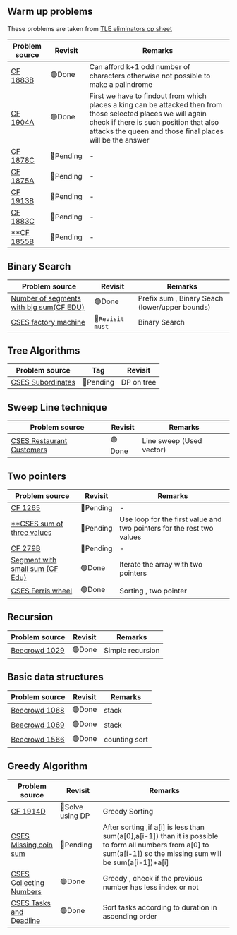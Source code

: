 ## Warm up problems

These problems are taken from [TLE eliminators cp sheet](https://www.tle-eliminators.com/cp-sheet)

|Problem source|Revisit|Remarks|
|-|-|-|
|[CF 1883B](https://codeforces.com/problemset/problem/1883/B)  | 🟢Done  | Can afford k+1 odd number of characters otherwise not possible to make a palindrome|
|[CF 1904A](https://codeforces.com/problemset/problem/1904/A)  | 🟢Done  |First we have to findout from which places a king can be attacked then from those selected places we will again check if there is such position that also attacks the queen and those final places will be the answer|
|[CF 1878C](https://codeforces.com/problemset/problem/1878/C)  | 🔴Pending  |-|
|[CF 1875A](https://codeforces.com/problemset/problem/1875/A)  | 🔴Pending  |-|
|[CF 1913B](https://codeforces.com/problemset/problem/1913/B)  | 🔴Pending  |-|
|[CF 1883C](https://codeforces.com/contest/1883/problem/C)     | 🔴Pending  |-|
|[**CF 1855B](https://codeforces.com/problemset/problem/1855/B)| 🔴Pending  |-|

## Binary Search

|Problem source|Revisit|Remarks|
|--------------|-------|-------|
|[Number of segments with big sum(CF EDU)](https://codeforces.com/edu/course/2/lesson/9/2/practice/contest/307093/problem/D)|🟢Done|Prefix sum , Binary Seach (lower/upper bounds)|
|[CSES factory machine](https://cses.fi/problemset/task/1620)| 🔴`Revisit must` |Binary Search|


## Tree Algorithms

| Problem source | Tag | Revisit |
| --- | --- | --- |
|[CSES Subordinates](https://cses.fi/problemset/task/1674) | 🔴Pending | DP on tree |

## Sweep Line technique

|Problem source|Revisit|Remarks|
|--------------|-------|-------|
|[CSES Restaurant Customers](https://cses.fi/problemset/task/1619)| 🟢Done |Line sweep (Used vector)|

## Two pointers

|Problem source|Revisit|Remarks|
|--------------|-------|-------|
|[CF 1265](https://codeforces.com/contest/1265/problem/B)| 🔴Pending |-|
|[**CSES sum of three values](https://cses.fi/problemset/task/1641)| 🔴Pending |Use loop for the first value and two pointers for the rest two values|
|[CF 279B](https://codeforces.com/problemset/problem/279/B)| 🔴Pending |-|
|[Segment with small sum (CF Edu)](https://codeforces.com/edu/course/2/lesson/9/2/practice/contest/307093/problem/A)|🟢Done|Iterate the array with two pointers|
|[CSES Ferris wheel](https://cses.fi/problemset/task/1090)| 🟢Done |Sorting , two pointer|

## Recursion

|Problem source|Revisit|Remarks|
|--------------|-------|-------|
|[Beecrowd 1029](https://judge.beecrowd.com/en/problems/view/1029)| 🟢Done |Simple recursion|

## Basic data structures

|Problem source|Revisit|Remarks|
|--------------|-------|-------|
|[Beecrowd 1068](https://judge.beecrowd.com/en/problems/view/1068)| 🟢Done |stack|
|[Beecrowd 1069](https://judge.beecrowd.com/en/problems/view/1069)| 🟢Done |stack|
|[Beecrowd 1566](https://judge.beecrowd.com/en/problems/view/1566)| 🟢Done |counting sort|


## Greedy Algorithm

|Problem source|Revisit|Remarks|
|--------------|-------|-------|
|[CF 1914D](https://codeforces.com/contest/1914/problem/D)| 🔴Solve using DP |Greedy Sorting|
|[CSES Missing coin sum](https://cses.fi/problemset/task/2183)| 🔴Pending |After sorting ,if a[i] is less than sum(a[0],a[i-1]) than it is possible to form all numbers from a[0] to sum(a[i-1]) so the missing sum will be sum(a[i-1])+a[i]|
|[CSES Collecting Numbers](https://cses.fi/problemset/task/2216)| 🟢Done |Greedy , check if the previous number has less index or not|
|[CSES Tasks and Deadline](https://cses.fi/problemset/task/1630)| 🟢Done |Sort tasks according to duration in ascending order|



<!-- 🟢 🔴-->

